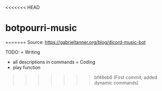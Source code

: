<<<<<<< HEAD
# botpourri-music
=======
Source: https://gabrieltanner.org/blog/dicord-music-bot

TODO: 
= Writing
  - all descriptions in commands
= Coding
- play function
>>>>>>> bf48eb6 (First commit, added dynamic commands)
